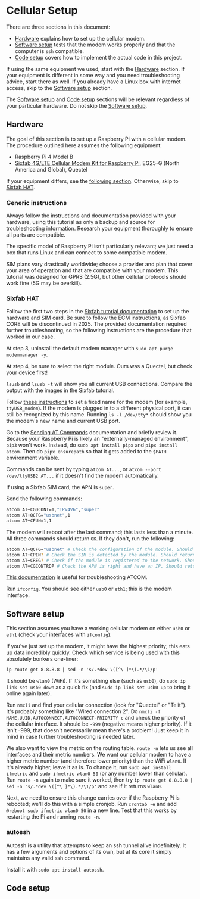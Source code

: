 # Cellular Setup

There are three sections in this document:

- [Hardware](#hardware) explains how to set up the cellular modem.
- [Software setup](#software-setup) tests that the modem works properly and that the computer is `ssh` compatible.
- [Code setup](#code-setup) covers how to implement the actual code in this project.

If using the same equipment we used, start with the [Hardware](#hardware) section. If your equipment is different in some way and you need troubleshooting advice, start there as well. If you already have a Linux box with internet access, skip to the [Software setup](#software-setup) section.

The [Software setup](#software-setup) and [Code setup](#code-setup) sections will be relevant regardless of your particular hardware. Do not skip the [Software setup](#software-setup).

## Hardware

The goal of this section is to set up a Raspberry Pi with a cellular modem. The procedure outlined here assumes the following equipment:

- Raspberry Pi 4 Model B
- [Sixfab 4G/LTE Cellular Modem Kit for Raspberry Pi](https://sixfab.com/product/raspberry-pi-4g-lte-modem-kit/), EG25-G (North America and Global), Quectel

If your equipment differs, see the [following section](#generic-instructions). Otherwise, skip to [Sixfab HAT](#sixfab-hat).

### Generic instructions

Always follow the instructions and documentation provided with your hardware, using this tutorial as only a backup and source for troubleshooting information. Research your equipment thoroughly to ensure all parts are compatible.

The specific model of Raspberry Pi isn't particularly relevant; we just need a box that runs Linux and can connect to some compatible modem.

SIM plans vary drastically worldwide; choose a provider and plan that cover your area of operation and that are compatible with your modem. This tutorial was designed for GPRS (2.5G), but other cellular protocols should work fine (5G may be overkill).

### Sixfab HAT

Follow the first two steps in the [Sixfab tutorial documentation](https://docs.sixfab.com/docs/raspberry-pi-4g-lte-cellular-modem-kit-getting-started-with-ecm-mode) to set up the hardware and SIM card. Be sure to follow the ECM instructions, as Sixfab CORE will be discontinued in 2025. The provided documentation required further troubleshooting, so the following instructions are the procedure that worked in our case.

At step 3, uninstall the default modem manager with `sudo apt purge modemmanager -y`.

At step 4, be sure to select the right module. Ours was a Quectel, but check your device first!

`lsusb` and `lsusb -t` will show you all current USB connections. Compare the output with the images in the Sixfab tutorial.

Follow [these instructions](README.md/#fixed-usb-port-names) to set a fixed name for the modem (for example, `ttyUSB_modem`). If the modem is plugged in to a different physical port, it can still be recognized by this name. Running `ls -l /dev/tty*` should show you the modem's new name and current USB port.

Go to the [Sending AT Commands](https://docs.sixfab.com/page/sending-at-commands) documentation and briefly review it. Because your Raspberry Pi is likely an "externally-managed environment", `pip3` won't work. Instead, do `sudo apt install pipx` and `pipx install atcom`. Then do `pipx ensurepath` so that it gets added to the `$PATH` environment variable.

Commands can be sent by typing `atcom AT...`, or `atcom --port /dev/ttyUSB2 AT...` if it doesn't find the modem automatically.

If using a Sixfab SIM card, the APN is `super`.

Send the following commands:

```bash
atcom AT+CGDCONT=1,"IPV4V6","super"
atcom AT+QCFG="usbnet",1
atcom AT+CFUN=1,1
```

The modem will reboot after the last command; this lasts less than a minute. All three commands should return `OK`. If they don't, run the following:

```bash
atcom AT+QCFG="usbnet" # Check the configuration of the module. Should return 1
atcom AT+CPIN? # Check the SIM is detected by the module. Should return READY
atcom AT+CREG? # Check if the module is registered to the network. Should return 0,1 or 0,5
atcom AT+CGCONTRDP # Check the APN is right and have an IP. Should return the APN details and IP address.
```

[This documentation](https://docs.sixfab.com/docs/raspberry-pi-3g-4g-lte-base-hat-troubleshooting) is useful for troubleshooting ATCOM.

Run `ifconfig`. You should see either `usb0` or `eth1`; this is the modem interface.

## Software setup

This section assumes you have a working cellular modem on either `usb0` or `eth1` (check your interfaces with `ifconfig`).

If you've just set up the modem, it might have the highest priority; this eats up data incredibly quickly. Check which service is being used with this absolutely bonkers one-liner:

`ip route get 8.8.8.8 | sed -n 's/.*dev \([^\ ]*\).*/\1/p'`

It should be `wlan0` (WiFi). If it's something else (such as `usb0`), do `sudo ip link set usb0 down` as a quick fix (and `sudo ip link set usb0 up` to bring it online again later).

Run `nmcli` and find your cellular connection (look for "Quectel" or "Telit"). It's probably something like "Wired connection 2". Do `nmcli -f NAME,UUID,AUTOCONNECT,AUTOCONNECT-PRIORITY c` and check the priority of the cellular interface. It should be `-999` (negative means higher priority). If it isn't -999, that doesn't necessarily mean there's a problem! Just keep it in mind in case further troubleshooting is needed later.

We also want to view the metric on the routing table. `route -n` lets us see all interfaces and their metric numbers. We want our cellular modem to have a higher metric number (and therefore lower priority) than the WiFi `wlan0`. If it's already higher, leave it as is. To change it, run `sudo apt install ifmetric` and `sudo ifmetric wlan0 50` (or any number lower than cellular). Run `route -n` again to make sure it worked, then try `ip route get 8.8.8.8 | sed -n 's/.*dev \([^\ ]*\).*/\1/p'` and see if it returns `wlan0`.

Next, we need to ensure this change carries over if the Raspberry Pi is rebooted; we'll do this with a simple cronjob. Run `crontab -e` and add `@reboot sudo ifmetric wlan0 50` in a new line. Test that this works by restarting the Pi and running `route -n`.

### autossh

Autossh is a utility that attempts to keep an ssh tunnel alive indefinitely. It has a few arguments and options of its own, but at its core it simply maintains any valid ssh command.

Install it with `sudo apt install autossh`.

## Code setup
